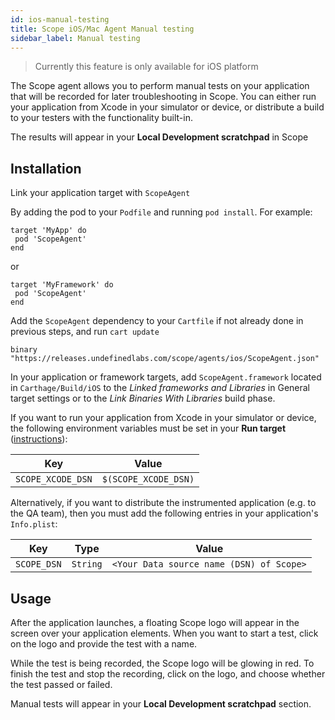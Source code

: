 ```yaml
---
id: ios-manual-testing
title: Scope iOS/Mac Agent Manual testing
sidebar_label: Manual testing
---
```


> Currently this feature is only available for iOS platform

The Scope agent allows you to perform manual tests on your application that will be recorded for later troubleshooting in Scope. You can either run your application from Xcode in your simulator or device, or distribute a build to your testers with the functionality built-in.

The results will appear in your **Local Development scratchpad** in Scope

## Installation

Link your application target with `ScopeAgent`

<!--DOCUSAURUS_CODE_TABS-->
<!--Cocoapods-->
By adding the pod to your `Podfile` and running `pod install`. For example:

```
target 'MyApp' do
 pod 'ScopeAgent'
end
```

or

```
target 'MyFramework' do
 pod 'ScopeAgent'
end
```

<!--Carthage-->
Add the `ScopeAgent` dependency to your `Cartfile` if not already done in previous steps, and run `cart update`

```
binary "https://releases.undefinedlabs.com/scope/agents/ios/ScopeAgent.json"
```

In your application or framework targets, add `ScopeAgent.framework` located in `Carthage/Build/iOS` to the
*Linked frameworks and Libraries* in General target settings or to the *Link Binaries With Libraries* build phase. 

<!--END_DOCUSAURUS_CODE_TABS-->

If you want to run your application from Xcode in your simulator or device, the following environment variables must be set in your **Run target** ([instructions](https://help.apple.com/xcode/mac/10.1/index.html?localePath=en.lproj#/dev3ec8a1cb4)):

| Key                        | Value                         |
| -------------------------- | ----------------------------- |
| `SCOPE_XCODE_DSN`          | `$(SCOPE_XCODE_DSN)`          |


Alternatively, if you want to distribute the instrumented application (e.g. to the QA team), then you must add the following entries in your application's `Info.plist`:

| Key         | Type     | Value                                    |
| ----------- | -------- | ---------------------------------------- |
| `SCOPE_DSN` | `String` | `<Your Data source name (DSN) of Scope>` |


## Usage

After the application launches, a floating Scope logo will appear in the screen over your application elements. When you want to start a test, click on the logo and provide the test with a name.

While the test is being recorded, the Scope logo will be glowing in red. To finish the test and stop the recording, click on the logo, and choose whether the test passed or failed. 

Manual tests will appear in your **Local Development scratchpad** section.

